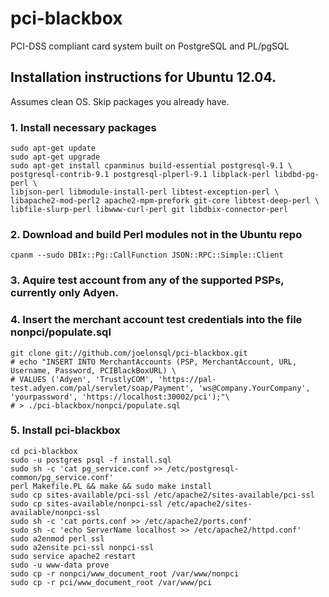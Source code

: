 # pci-blackbox

PCI-DSS compliant card system built on PostgreSQL and PL/pgSQL

## Installation instructions for Ubuntu 12.04.

Assumes clean OS. Skip packages you already have.

### 1. Install necessary packages
    sudo apt-get update
    sudo apt-get upgrade
    sudo apt-get install cpanminus build-essential postgresql-9.1 \
    postgresql-contrib-9.1 postgresql-plperl-9.1 libplack-perl libdbd-pg-perl \
    libjson-perl libmodule-install-perl libtest-exception-perl \
    libapache2-mod-perl2 apache2-mpm-prefork git-core libtest-deep-perl \
    libfile-slurp-perl libwww-curl-perl git libdbix-connector-perl

### 2. Download and build Perl modules not in the Ubuntu repo
    cpanm --sudo DBIx::Pg::CallFunction JSON::RPC::Simple::Client

### 3. Aquire test account from any of the supported PSPs, currently only Adyen.

### 4. Insert the merchant account test credentials into the file nonpci/populate.sql
    git clone git://github.com/joelonsql/pci-blackbox.git
    # echo "INSERT INTO MerchantAccounts (PSP, MerchantAccount, URL, Username, Password, PCIBlackBoxURL) \
    # VALUES ('Adyen', 'TrustlyCOM', 'https://pal-test.adyen.com/pal/servlet/soap/Payment', 'ws@Company.YourCompany', 'yourpassword', 'https://localhost:30002/pci');"\
    # > ./pci-blackbox/nonpci/populate.sql

### 5. Install pci-blackbox
    cd pci-blackbox
    sudo -u postgres psql -f install.sql
    sudo sh -c 'cat pg_service.conf >> /etc/postgresql-common/pg_service.conf'
    perl Makefile.PL && make && sudo make install
    sudo cp sites-available/pci-ssl /etc/apache2/sites-available/pci-ssl
    sudo cp sites-available/nonpci-ssl /etc/apache2/sites-available/nonpci-ssl
    sudo sh -c 'cat ports.conf >> /etc/apache2/ports.conf'
    sudo sh -c 'echo ServerName localhost >> /etc/apache2/httpd.conf'
    sudo a2enmod perl ssl
    sudo a2ensite pci-ssl nonpci-ssl
    sudo service apache2 restart
    sudo -u www-data prove
    sudo cp -r nonpci/www_document_root /var/www/nonpci
    sudo cp -r pci/www_document_root /var/www/pci
